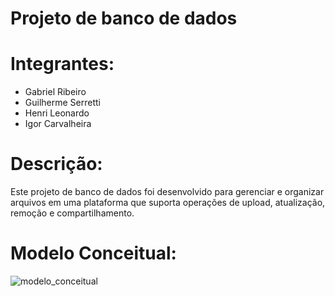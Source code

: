 # Projeto de banco de dados
# Integrantes:
- Gabriel Ribeiro
- Guilherme Serretti
- Henri Leonardo
- Igor Carvalheira
# Descrição: 
Este projeto de banco de dados foi desenvolvido para gerenciar e organizar arquivos em uma plataforma que suporta operações de upload, atualização, remoção e compartilhamento.

# Modelo Conceitual:
![modelo_conceitual](https://github.com/user-attachments/assets/8b5d0162-d163-4d7a-b176-22a39f609b8a)
